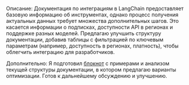 Описание:
Документация по интеграциям в LangChain предоставляет базовую информацию об инструментах, однако процесс получения актуальных данных требует множества дополнительных шагов. Это касается информации о подписках, доступности API в регионах и поддержке разных моделей. Предлагаю улучшить структуру документации, добавив таблицы с фильтрацией по ключевым параметрам (например, доступность в регионах, платность), чтобы облегчить интеграцию для разработчиков.

Дополнительно:
Я подготовил [блокнот](https://github.com/hherpa/LangChain-ToolDocs-Problem-ru-/blob/main/ToolDocsProblem.ipynb) с примерами и анализом текущей структуры документации, в котором предлагаю варианты оптимизации. Готов к дальнейшему обсуждению и улучшению.

